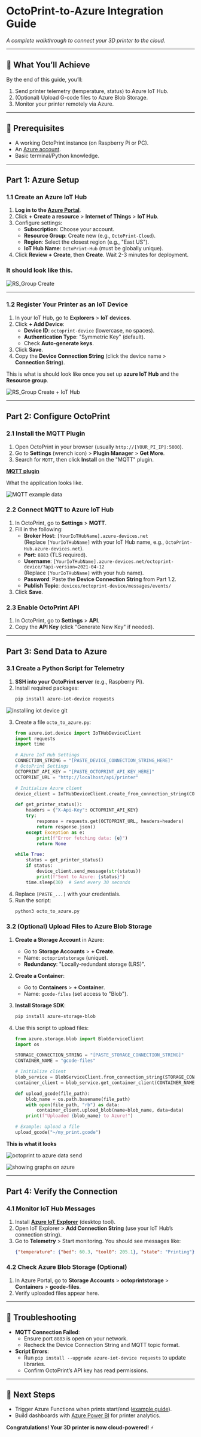 # OctoPrint-to-Azure Integration Guide  
_A complete walkthrough to connect your 3D printer to the cloud._  

---

## 🎯 **What You’ll Achieve**  
By the end of this guide, you’ll:  
1. Send printer telemetry (temperature, status) to Azure IoT Hub.  
2. (Optional) Upload G-code files to Azure Blob Storage.  
3. Monitor your printer remotely via Azure.  

---

## 🔧 **Prerequisites**  
- A working OctoPrint instance (on Raspberry Pi or PC).  
- An [Azure account](https://azure.microsoft.com/free/).  
- Basic terminal/Python knowledge.  

---

## Part 1: Azure Setup  

### 1.1 Create an Azure IoT Hub  
1. **Log in to the [Azure Portal](https://portal.azure.com/)**.  
2. Click **+ Create a resource** > **Internet of Things** > **IoT Hub**.  
3. Configure settings:  
   - **Subscription**: Choose your account.  
   - **Resource Group**: Create new (e.g., `OctoPrint-Cloud`).  
   - **Region**: Select the closest region (e.g., "East US").  
   - **IoT Hub Name**: `OctoPrint-Hub` (must be globally unique).  
4. Click **Review + Create**, then **Create**. Wait 2-3 minutes for deployment.  

### It should look like this.

![RS_Group Create](https://github.com/user-attachments/assets/101277ff-0ae3-4990-acbb-10417ef29ad2)

---

### 1.2 Register Your Printer as an IoT Device  
1. In your IoT Hub, go to **Explorers** > **IoT devices**.  
2. Click **+ Add Device**:  
   - **Device ID**: `octoprint-device` (lowercase, no spaces).  
   - **Authentication Type**: "Symmetric Key" (default).  
   - Check **Auto-generate keys**.  
3. Click **Save**.  
4. Copy the **Device Connection String** (click the device name > **Connection String**).  

This is what is should look like once you set up **azure IoT Hub** and the **Resource group**.

![RS_Group Create + IoT Hub](https://github.com/user-attachments/assets/3cb0a028-e3a5-4855-a8bf-d01336a535ca)

---

## Part 2: Configure OctoPrint  

### 2.1 Install the MQTT Plugin  
1. Open OctoPrint in your browser (usually `http://[YOUR_PI_IP]:5000`).  
2. Go to **Settings** (wrench icon) > **Plugin Manager** > **Get More**.  
3. Search for `MQTT`, then click **Install** on the "MQTT" plugin.  

**[MQTT plugin](plugins.octoprint.org/plugins/mqtt/)**

What the application looks like.

![MQTT example data](https://github.com/user-attachments/assets/5e941577-7b94-4e42-8230-28e9ff64bbb6)


### 2.2 Connect MQTT to Azure IoT Hub  
1. In OctoPrint, go to **Settings** > **MQTT**.  
2. Fill in the following:  
   - **Broker Host**: `[YourIoTHubName].azure-devices.net`  
     (Replace `[YourIoTHubName]` with your IoT Hub name, e.g., `OctoPrint-Hub.azure-devices.net`).  
   - **Port**: `8883` (TLS required).  
   - **Username**: `[YourIoTHubName].azure-devices.net/octoprint-device/?api-version=2021-04-12`  
     (Replace `[YourIoTHubName]` with your hub name).  
   - **Password**: Paste the **Device Connection String** from Part 1.2.  
   - **Publish Topic**: `devices/octoprint-device/messages/events/`  
3. Click **Save**.  

### 2.3 Enable OctoPrint API  
1. In OctoPrint, go to **Settings** > **API**.  
2. Copy the **API Key** (click "Generate New Key" if needed).  

---

## Part 3: Send Data to Azure  

### 3.1 Create a Python Script for Telemetry  
1. **SSH into your OctoPrint server** (e.g., Raspberry Pi).  
2. Install required packages:  
   ```bash
   pip install azure-iot-device requests
   ```
   
![installing iot device git](https://github.com/user-attachments/assets/0db53eda-8864-43d1-b421-c1442b1a7b0e)

   
3. Create a file `octo_to_azure.py`:  
   ```python
   from azure.iot.device import IoTHubDeviceClient
   import requests
   import time

   # Azure IoT Hub Settings
   CONNECTION_STRING = "[PASTE_DEVICE_CONNECTION_STRING_HERE]"
   # OctoPrint Settings
   OCTOPRINT_API_KEY = "[PASTE_OCTOPRINT_API_KEY_HERE]"
   OCTOPRINT_URL = "http://localhost/api/printer"

   # Initialize Azure client
   device_client = IoTHubDeviceClient.create_from_connection_string(CONNECTION_STRING)

   def get_printer_status():
       headers = {"X-Api-Key": OCTOPRINT_API_KEY}
       try:
           response = requests.get(OCTOPRINT_URL, headers=headers)
           return response.json()
       except Exception as e:
           print(f"Error fetching data: {e}")
           return None

   while True:
       status = get_printer_status()
       if status:
           device_client.send_message(str(status))
           print(f"Sent to Azure: {status}")
       time.sleep(30)  # Send every 30 seconds
   ```  
4. Replace `[PASTE_...]` with your credentials.  
5. Run the script:  
   ```bash
   python3 octo_to_azure.py
   ```  

### 3.2 (Optional) Upload Files to Azure Blob Storage  
1. **Create a Storage Account** in Azure:  
   - Go to **Storage Accounts** > **+ Create**.  
   - Name: `octoprintstorage` (unique).  
   - **Redundancy**: "Locally-redundant storage (LRS)".  
2. **Create a Container**:  
   - Go to **Containers** > **+ Container**.  
   - Name: `gcode-files` (set access to "Blob").  
3. **Install Storage SDK**:  
   ```bash
   pip install azure-storage-blob
   ```
   
4. Use this script to upload files:  
   ```python
   from azure.storage.blob import BlobServiceClient
   import os

   STORAGE_CONNECTION_STRING = "[PASTE_STORAGE_CONNECTION_STRING]"
   CONTAINER_NAME = "gcode-files"

   # Initialize client
   blob_service = BlobServiceClient.from_connection_string(STORAGE_CONNECTION_STRING)
   container_client = blob_service.get_container_client(CONTAINER_NAME)

   def upload_gcode(file_path):
       blob_name = os.path.basename(file_path)
       with open(file_path, "rb") as data:
           container_client.upload_blob(name=blob_name, data=data)
       print(f"Uploaded {blob_name} to Azure!")

   # Example: Upload a file
   upload_gcode("~/my_print.gcode")
   ```  

**This is what it looks**


![octoprint to azure data send](https://github.com/user-attachments/assets/f3d817cc-9e00-4506-b7ba-28815968cd1a)



![showing graphs on azure](https://github.com/user-attachments/assets/b6d5446b-8b81-4226-9bac-b73a8077f3cd)


---

## Part 4: Verify the Connection  

### 4.1 Monitor IoT Hub Messages  
1. Install **[Azure IoT Explorer](https://github.com/Azure/azure-iot-explorer/releases)** (desktop tool).  
2. Open IoT Explorer > **Add Connection String** (use your IoT Hub’s connection string).  
3. Go to **Telemetry** > Start monitoring. You should see messages like:  
   ```json
   {"temperature": {"bed": 60.3, "tool0": 205.1}, "state": "Printing"}
   ```  

### 4.2 Check Azure Blob Storage (Optional)  
1. In Azure Portal, go to **Storage Accounts** > **octoprintstorage** > **Containers** > **gcode-files**.  
2. Verify uploaded files appear here.  

---

## 🚨 **Troubleshooting**  
- **MQTT Connection Failed**:  
  - Ensure port `8883` is open on your network.  
  - Recheck the Device Connection String and MQTT topic format.  
- **Script Errors**:  
  - Run `pip install --upgrade azure-iot-device requests` to update libraries.  
  - Confirm OctoPrint’s API key has read permissions.  

---

## 🏁 **Next Steps**  
- Trigger Azure Functions when prints start/end ([example guide](https://learn.microsoft.com/en-us/azure/azure-functions)).  
- Build dashboards with [Azure Power BI](https://powerbi.microsoft.com/) for printer analytics.  

**Congratulations! Your 3D printer is now cloud-powered!** ⚡  
